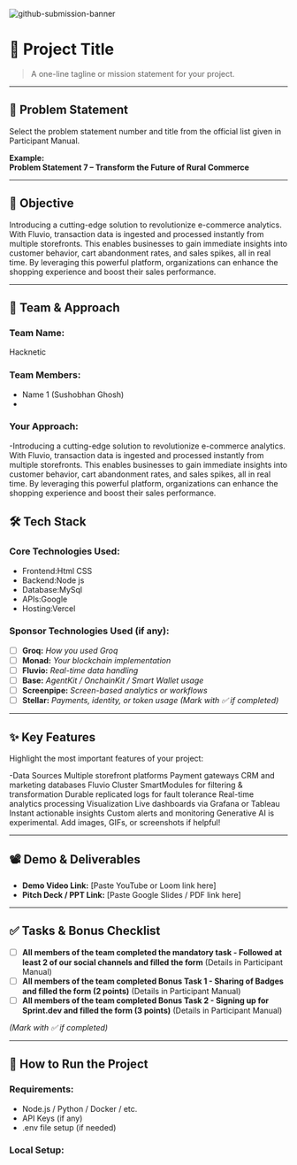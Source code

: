 ![github-submission-banner](https://github.com/user-attachments/assets/a1493b84-e4e2-456e-a791-ce35ee2bcf2f)

# 🚀 Project Title

> A one-line tagline or mission statement for your project.

---

## 📌 Problem Statement

Select the problem statement number and title from the official list given in Participant Manual.

**Example:**  
**Problem Statement 7 – Transform the Future of Rural Commerce**

---

## 🎯 Objective

Introducing a cutting-edge solution to revolutionize e-commerce analytics. With Fluvio, transaction data is ingested and processed instantly from multiple storefronts. This enables businesses to gain immediate insights into customer behavior, cart abandonment rates, and sales spikes, all in real time. By leveraging this powerful platform, organizations can enhance the shopping experience and boost their sales performance.

---

## 🧠 Team & Approach

### Team Name:  
Hacknetic

### Team Members:  
- Name 1 (Sushobhan Ghosh)
- 

### Your Approach:  
-Introducing a cutting-edge solution to revolutionize e-commerce analytics. With Fluvio, transaction data is ingested and processed instantly from multiple storefronts. This enables businesses to gain immediate insights into customer behavior, cart abandonment rates, and sales spikes, all in real time. By leveraging this powerful platform, organizations can enhance the shopping experience and boost their sales performance.


## 🛠️ Tech Stack

### Core Technologies Used:
- Frontend:Html CSS
- Backend:Node js
- Database:MySql
- APIs:Google
- Hosting:Vercel

### Sponsor Technologies Used (if any):
- [ ] **Groq:** _How you used Groq_  
- [ ] **Monad:** _Your blockchain implementation_  
- [ ] **Fluvio:** _Real-time data handling_  
- [ ] **Base:** _AgentKit / OnchainKit / Smart Wallet usage_  
- [ ] **Screenpipe:** _Screen-based analytics or workflows_  
- [ ] **Stellar:** _Payments, identity, or token usage_
*(Mark with ✅ if completed)*
---

## ✨ Key Features

Highlight the most important features of your project:

-Data Sources
Multiple storefront platforms
Payment gateways
CRM and marketing databases
Fluvio Cluster
SmartModules for filtering & transformation
Durable replicated logs for fault tolerance
Real-time analytics processing
Visualization
Live dashboards via Grafana or Tableau
Instant actionable insights
Custom alerts and monitoring
Generative AI is experimental.
Add images, GIFs, or screenshots if helpful!

---

## 📽️ Demo & Deliverables

- **Demo Video Link:** [Paste YouTube or Loom link here]  
- **Pitch Deck / PPT Link:** [Paste Google Slides / PDF link here]  

---

## ✅ Tasks & Bonus Checklist

- [ ] **All members of the team completed the mandatory task - Followed at least 2 of our social channels and filled the form** (Details in Participant Manual)  
- [ ] **All members of the team completed Bonus Task 1 - Sharing of Badges and filled the form (2 points)**  (Details in Participant Manual)
- [ ] **All members of the team completed Bonus Task 2 - Signing up for Sprint.dev and filled the form (3 points)**  (Details in Participant Manual)

*(Mark with ✅ if completed)*

---

## 🧪 How to Run the Project

### Requirements:
- Node.js / Python / Docker / etc.
- API Keys (if any)
- .env file setup (if needed)

### Local Setup:
```bash


